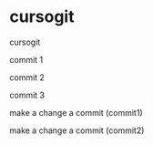 # cursogit
cursogit

commit 1

commit 2

commit 3

make a change a commit (commit1)

make a change a commit (commit2)